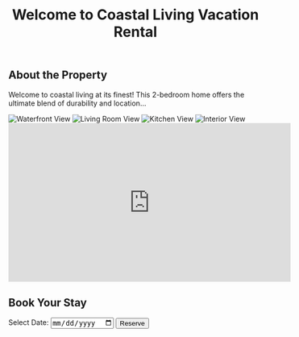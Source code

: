 <!DOCTYPE html>
<html lang="en">
<head>
    <meta charset="UTF-8">
    <meta name="viewport" content="width=device-width, initial-scale=1.0">
    <title>Coastal Living Vacation Rental</title>
    <link rel="stylesheet" href="styles.css">
    <script src="script.js" defer></script>
</head>
<body>
    <header>
        <h1>Welcome to Coastal Living Vacation Rental</h1>
    </header>
    <section id="property-details">
        <h2>About the Property</h2>
        <p>Welcome to coastal living at its finest! This 2-bedroom home offers the ultimate blend of durability and location...</p>
        <img src="images/property1.jpg" alt="Waterfront View">
        <img src="images/property2.jpg" alt="Living Room View">
        <img src="images/property3.jpg" alt="Kitchen View">
        <img src="images/property4.jpg" alt="Interior View">
        <div class="video-container">
            <iframe width="560" height="315" src="https://www.youtube.com/embed/owwUBLRpGVA" frameborder="0" allowfullscreen></iframe>
        </div>
    </section>
    <section id="booking">
        <h2>Book Your Stay</h2>
        <label for="date">Select Date:</label>
        <input type="date" id="date">
        <button onclick="reserveDate()">Reserve</button>
    </section>
    <script>
        function reserveDate() {
            const date = document.getElementById('date').value;
            alert(`Date Reserved: ${date}`);
        }
    </script>
</body>
</html>

